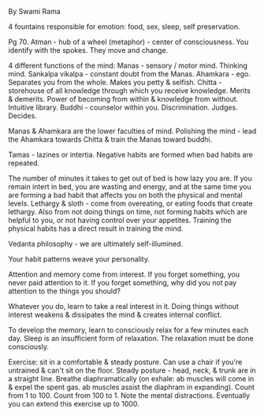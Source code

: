 By Swami Rama

4 fountains responsible for emotion: food, sex, sleep, self preservation.

Pg 70. 
Atman - hub of a wheel (metaphor) - center of consciousness.
You identify with the spokes. They move and change.

4 different functions of the mind: 
Manas - sensory / motor mind. Thinking mind.
	 Sankalpa vikalpa - constant doubt from the Manas.
Ahamkara - ego. Separates you from the whole. Makes you petty & selfish.
Chitta - storehouse of all knowledge through which you receive knowledge. Merits & demerits. Power of becoming from within & knowledge from without. Intuitive library.
Buddhi - counselor within you. Discrimination. Judges. Decides.

Manas & Ahamkara are the lower faculties of mind.
Polishing the mind - lead the Ahamkara towards Chitta & train the Manas toward buddhi.

Tamas - lazines or intertia. Negative habits are formed when bad habits are repeated.

The number of minutes it takes to get out of bed is how lazy you are. If you remain intert in bed, you are wasting and energy, and at the same time you are forming a bad habit that affects you on both the physical and mental levels.
Lethargy & sloth - come from overeating, or eating foods that create lethargy. Also from not doing things on time, not forming habits which are helpful to you, or not having control over your appetites. Training the physical habits has a direct result in training the mind.

Vedanta philosophy - we are ultimately self-illumined.

Your habit patterns weave your personality.

Attention and memory come from interest. If you forget something, you never paid attention to it. If you forget something, why did you not pay attention to the things you should?

Whatever you do, learn to take a real interest in it. Doing things without interest weakens & dissipates the mind & creates internal conflict.

To develop the memory, learn to consciously relax for a few minutes each day. Sleep is an insufficient form of relaxation. The relaxation must be done consciously.

Exercise: sit in a comfortable & steady posture. Can use a chair if you're untrained & can't sit on the floor.
Steady posture - head, neck, & trunk are in a straight line.
Breathe diaphramatically (on exhale: ab muscles will come in & expel the spent gas. ab muscles assist the diaphram in expanding).
Count from 1 to 100. Count from 100 to 1. Note the mental distractions. Eventually you can extend this exercise up to 1000.

